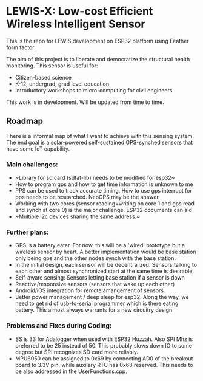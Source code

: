 # LEWIS-X: Low-cost Efficient Wireless Intelligent Sensor

This is the repo for LEWIS development on ESP32 platform using Feather form factor.

The aim of this project is to liberate and democratize the structural health monitoring.
This sensor is useful for:
- Citizen-based science
- K-12, undergrad, grad level education
- Introductory workshops to micro-computing for civil engineers

This work is in development. Will be updated from time to time.

## Roadmap
There is a informal map of what I want to achieve with this sensing system. 
The end goal is a solar-powered self-sustained GPS-synched sensors that have some IoT capability.

### Main challenges:
- ~Library for sd card (sdfat-lib) needs to be modified for esp32~
- How to program gps and how to get time information is unknown to me
- PPS can be used to track accurate timing. How to use gps interrupt for pps needs to be researched. NeoGPS may be the answer.
- Working with two cores (sensor reading+writing on core 1 and gps read and synch at core 0) is the major challenge. ESP32 documents can aid
- ~Multiple i2c devices sharing the same address.~ 

### Further plans:
- GPS is a battery eater. For now, this will be a 'wired' prototype but a wireless sensor by heart. 
A better implementation would be base station only being gps and the other nodes synch with the base station.
- In the initial design, each sensor will be decentralized.
Sensors talking to each other and almost synchronized start at the same time is desirable.
- Self-aware sensing: Sensors letting base station if a sensor is down
- Reactive/responsive sensors (sensors that wake up each other)
- Android/iOS integration for remote amangement of sensors
- Better power management / deep sleep for esp32. Along the way, we need to get rid of usb-to-serial programmer which is there eating battery.
This almost always warrants for a new circuitry design

### Problems and Fixes during Coding:
- SS is 33 for Adalogger when used with ESP32 Huzzah. Also SPI Mhz is preferred to be 25 instead of 50. 
This probably slows down IO to some degree but SPI recognizes SD card more reliably.
- MPU6050 can be assigned to 0x69 by connecting AD0 of the breakout board to 3.3V pin, while auxilary RTC has 0x68 reserved. 
This needs to be also addressed in the UserFunctions.cpp.
